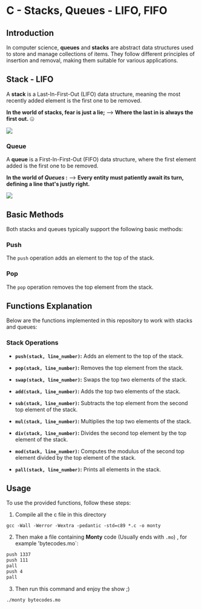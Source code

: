 # C - Stacks, Queues - LIFO, FIFO
## Introduction
In computer science, **queues** and **stacks** are abstract data structures used to store and manage collections of items. They follow different principles of insertion and removal, making them suitable for various applications.

## Stack - LIFO
A **stack** is a Last-In-First-Out (LIFO) data structure, meaning the most recently added element is the first one to be removed.

**In the world of stacks, fear is just a lie;**
--> **Where the last in is always the first out.** 🤐

![](https://media2.giphy.com/media/6kyrz1j5uhJdK/giphy.gif?cid=ecf05e47yom7q74ipeaplcgbgkkyd1tyhqp8hgouu52fb5k1&ep=v1_gifs_search&rid=giphy.gif&ct=g)

### Queue
A **queue** is a First-In-First-Out (FIFO) data structure, where the first element added is the first one to be removed.

**In the world of *Queues* :**
--> **Every entity must patiently await its turn, defining a line that's justly right.**

![](https://media2.giphy.com/media/3o6ZsWEv7nktgfNx7y/giphy.gif?cid=ecf05e47kvqy30l7jez7wm0gudhpjv3uqx3mpyevtg2xdrit&ep=v1_gifs_related&rid=giphy.gif&ct=g)
## Basic Methods
Both stacks and queues typically support the following basic methods:
### Push
The `push` operation adds an element to the top of the stack.
### Pop
The `pop` operation removes the top element from the stack.
## Functions Explanation
Below are the functions implemented in this repository to work with stacks and queues:
### Stack Operations

- **`push(stack, line_number)`:** Adds an element to the top of the stack.
  
- **`pop(stack, line_number)`:** Removes the top element from the stack.

- **`swap(stack, line_number)`:** Swaps the top two elements of the stack.

- **`add(stack, line_number)`:** Adds the top two elements of the stack.

- **`sub(stack, line_number)`:** Subtracts the top element from the second top element of the stack.

- **`mul(stack, line_number)`:** Multiplies the top two elements of the stack.

- **`div(stack, line_number)`:** Divides the second top element by the top element of the stack.

- **`mod(stack, line_number)`:** Computes the modulus of the second top element divided by the top element of the stack.

- **`pall(stack, line_number)`:** Prints all elements in the stack.

## Usage
To use the provided functions, follow these steps:
1. Compile all the c file in this directory
```
gcc -Wall -Werror -Wextra -pedantic -std=c89 *.c -o monty
```
2. Then make a file containing **Monty** code (Usually ends with `.mo`) , for example 'bytecodes.mo`:
```bash
push 1337
push 111
pall 
push 4
pall
```
3. Then run this command and enjoy the show ;)
```bash
./monty bytecodes.mo 
````
